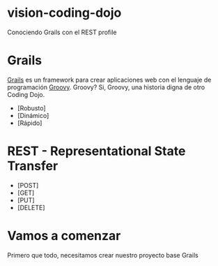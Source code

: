 # vision-coding-dojo
Conociendo Grails con el REST profile

Grails
===

[Grails](http://grails.org/) es un framework para crear aplicaciones web con el lenguaje de programación [Groovy](http://groovy-lang.org/). Groovy? Si, Groovy, una historia digna de otro Coding Dojo. 

 - [Robusto]
 - [Dinámico]
 - [Rápido]



REST -  Representational State Transfer
===
 - [POST]
 - [GET]
 - [PUT]
 - [DELETE]

Vamos a comenzar
===

Primero que todo, necesitamos crear nuestro proyecto base Grails
